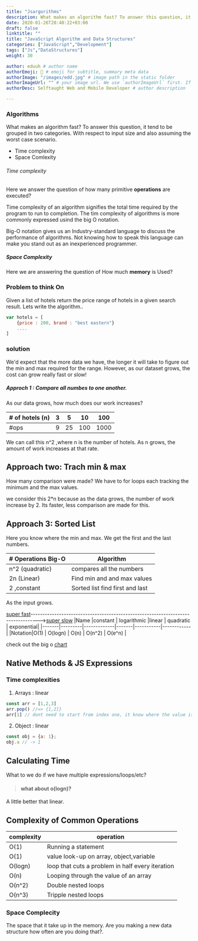 ```yaml
---
title: "Jsargorithms"
description: What makes an algorithm fast? To answer this question, it tend to be grouped in two categories. With respect to input size and also assuming the worst case scenarios of either time complexities or space complexity.
date: 2020-01-26T20:40:22+03:00
draft: false
linktitle: ""
title: "JavaScript Algorithm and Data Structures"
categories: ["JavaScript","Development"]
tags: ["Js","DataStructures"]
weight: 30

author: eduuh # author name
authorEmoji: 🤖 # emoji for subtitle, summary meta data
authorImage: "/images/edd.jpg" # image path in the static folder
authorImageUrl: "" # your image url. We use `authorImageUrl` first. If not set, we use `authorImage`.
authorDesc: Selftaught Web and Mobile Developer # author description

---
```

### Algorithms

What makes an algorithm fast? To answer this question, it tend to be grouped in two categories. With respect to input size
and also assuming the worst case scenario.

* Time complexity
* Space Comlexity


###### Time complexity
Here we answer the question of how many primitive **operations** are executed?

Time complexity of an algorithm signifies the total time required by the program to run to completion. The tim complexity of algorithms is
more commonly expressed usind the big O notation.

Big-O notation gives us an Industry-standard language to discuss the performance of algorithms. Not  knowing how to speak this language
can make you stand out as an inexperienced programmer.

##### Space Complexity
Here we are answering the question of How much **memory** is Used?

### Problem to think On
Given a list of hotels return the price range of hotels in a given search result. Lets write the algorithm..
```Javascript
var hotels = [
    {price : 200, brand : "best eastern"}
    ....
]
```

### solution
We'd expect that the more data we have, the longer it will take to figure out the min and max required for the range.
However, as our dataset grows, the cost can grow really fast or slow!
##### Approch 1 : Compare all numbes to one another.
As our data grows, how much does our work increases?

|# of hotels (n) | 3   | 5    | 10  | 100 |
|----------------|-----|------|-----|-----|
|#ops            | 9   |25    | 100 | 1000|
We can call this n^2 ,where n is the number of hotels. As n grows, the amount of work increases at that rate.

## Approach two: Trach min & max
How many comparison were made? We have to for loops each tracking the minimum and the max values.

we consider this 2*n because as the data grows, the number of work increase by 2.
Its faster, less comparison are made for this.

## Approach 3: Sorted List
Here you know where the min and max. We get the first and the last numbers.

| # Operations Big-O      |Algorithm                              |
|-------------------------|---------------------------------------|
| n^2 (quadratic)         | compares all the numbers              |
| 2n  (Linear)            | Find min and and max values           |
| 2   ,constant           | Sorted list find first and last       |


As the input grows.

[super fast](#)--------------------------------------------------------------------------------->[super slow](#)
|Name   |constant | logarithmic |linear | quadratic | exponential|
|-------|---------|-------------|-------|-----------|------------|
|Notation|O(1)    | O(logn)     | O(n)  | O(n^2)    | O(e^n)     |

check out the big o [chart](https://www.bigocheatsheet.com/)

## Native Methods & JS Expressions
### Time complexities
1. Arrays : linear
```Javascript
const arr = [1,2,3]
arr.pop() //=> {1,2]} 
arr[1] // dont need to start from index one, it know where the value is
```
2. Object : linear
```Javascript
const obj = {a: 1};
obj.a // -> 1

```
## Calculating Time
What to we do if we have multiple expressions/loops/etc?



> #### what about o(logn)?
A little better that linear. 

## Complexity of Common Operations

|complexity    |  operation                           |
|--------------|--------------------------------------|
|  O(1)        | Running a statement                  |
|  O(1)        | value look-up on array, object,variable|
|  O(logn)     | loop that cuts a problem in half every iteration|
|  O(n)        | Looping through the value of an array |
|  O(n^2)      | Double nested loops                   |
|  O(n^3)      | Tripple nested loops                  |

### Space Complecity
The space that it take up in the memory. Are you making a new 
data structure how often are you doing that?.